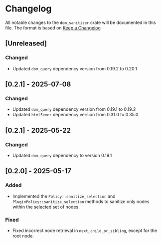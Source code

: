 # Changelog

All notable changes to the `dom_sanitizer` crate will be documented in this file.
The format is based on [Keep a Changelog](https://keepachangelog.com/en/1.1.0/)

## [Unreleased]

### Changed
- Updated `dom_query` dependency version from 0.19.2 to 0.20.1

## [0.2.1] - 2025-07-08

### Changed
- Updated `dom_query` dependency version from 0.19.1 to 0.19.2
- Updated `html5ever` dependency version from 0.31.0 to 0.35.0

## [0.2.1] - 2025-05-22

### Changed
- Updated `dom_query` dependency to version 0.19.1

## [0.2.0] - 2025-05-17

### Added
- Implemented the `Policy::sanitize_selection` and `PluginPolicy::sanitize_selection` methods to sanitize only nodes within the selected set of nodes.

### Fixed
- Fixed incorrect node retrieval in `next_child_or_sibling`, except for the root node.
